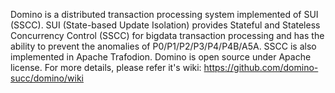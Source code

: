 Domino is a distributed transaction processing system implemented of SUI (SSCC). SUI (State-based Update Isolation) provides Stateful and Stateless Concurrency Control (SSCC) for bigdata transaction processing and has the ability to prevent the anomalies of P0/P1/P2/P3/P4/P4B/A5A. SSCC is also implemented in Apache Trafodion. Domino is open source under Apache license. For more details, please refer it's wiki: https://github.com/domino-succ/domino/wiki
